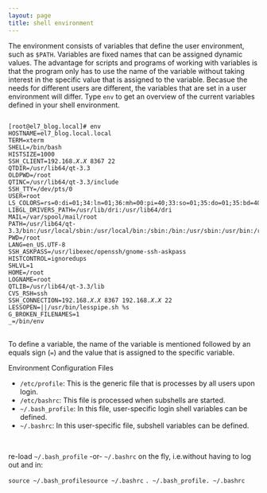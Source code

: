 ```yaml
---
layout: page
title: shell environment
---
```


The environment consists of variables that define the user environment, such as <code>$PATH</code>. Variables are fixed names that can be assigned dynamic values. The advantage for scripts and programs of working with variables is that the program only has to use the name of the variable without taking interest in the specific value that is assigned to the variable. Becasue the needs for different users are different, the variables that are set in a user environment will differ. Type <code>env</code> to get an overview of the current variables defined in your shell environment.

<pre>
<code>
[root@el7_blog.local]# env
HOSTNAME=el7_blog.local.local
TERM=xterm
SHELL=/bin/bash
HISTSIZE=1000
SSH_CLIENT=192.168.<i>X</i>.<i>X</i> 8367 22
QTDIR=/usr/lib64/qt-3.3
OLDPWD=/root
QTINC=/usr/lib64/qt-3.3/include
SSH_TTY=/dev/pts/0
USER=root
LS_COLORS=rs=0:di=01;34:ln=01;36:mh=00:pi=40;33:so=01;35:do=01;35:bd=40;33;01:cd=40;33;01:or=40;31;01:mi=01;05;37;41:su=37;41:sg=30;43:ca=30;41:tw=30;42:ow=34;42:st=37;44:ex=01;32:*.tar=01;31:*.tgz=01;31:*.arj=01;31:*.taz=01;31:*.lzh=01;31:*.lzma=01;31:*.tlz=01;31:*.txz=01;31:*.zip=01;31:*.z=01;31:*.Z=01;31:*.dz=01;31:*.gz=01;31:*.lz=01;31:*.xz=01;31:*.bz2=01;31:*.tbz=01;31:*.tbz2=01;31:*.bz=01;31:*.tz=01;31:*.deb=01;31:*.rpm=01;31:*.jar=01;31:*.rar=01;31:*.ace=01;31:*.zoo=01;31:*.cpio=01;31:*.7z=01;31:*.rz=01;31:*.jpg=01;35:*.jpeg=01;35:*.gif=01;35:*.bmp=01;35:*.pbm=01;35:*.pgm=01;35:*.ppm=01;35:*.tga=01;35:*.xbm=01;35:*.xpm=01;35:*.tif=01;35:*.tiff=01;35:*.png=01;35:*.svg=01;35:*.svgz=01;35:*.mng=01;35:*.pcx=01;35:*.mov=01;35:*.mpg=01;35:*.mpeg=01;35:*.m2v=01;35:*.mkv=01;35:*.ogm=01;35:*.mp4=01;35:*.m4v=01;35:*.mp4v=01;35:*.vob=01;35:*.qt=01;35:*.nuv=01;35:*.wmv=01;35:*.asf=01;35:*.rm=01;35:*.rmvb=01;35:*.flc=01;35:*.avi=01;35:*.fli=01;35:*.flv=01;35:*.gl=01;35:*.dl=01;35:*.xcf=01;35:*.xwd=01;35:*.yuv=01;35:*.cgm=01;35:*.emf=01;35:*.axv=01;35:*.anx=01;35:*.ogv=01;35:*.ogx=01;35:*.aac=01;36:*.au=01;36:*.flac=01;36:*.mid=01;36:*.midi=01;36:*.mka=01;36:*.mp3=01;36:*.mpc=01;36:*.ogg=01;36:*.ra=01;36:*.wav=01;36:*.axa=01;36:*.oga=01;36:*.spx=01;36:*.xspf=01;36:
LIBGL_DRIVERS_PATH=/usr/lib/dri:/usr/lib64/dri
MAIL=/var/spool/mail/root
PATH=/usr/lib64/qt-3.3/bin:/usr/local/sbin:/usr/local/bin:/sbin:/bin:/usr/sbin:/usr/bin:/root/bin
PWD=/root
LANG=en_US.UTF-8
SSH_ASKPASS=/usr/libexec/openssh/gnome-ssh-askpass
HISTCONTROL=ignoredups
SHLVL=1
HOME=/root
LOGNAME=root
QTLIB=/usr/lib64/qt-3.3/lib
CVS_RSH=ssh
SSH_CONNECTION=192.168.<i>X</i>.<i>X</i> 8367 192.168.<i>X</i>.<i>X</i> 22
LESSOPEN=||/usr/bin/lesspipe.sh %s
G_BROKEN_FILENAMES=1
_=/bin/env
</code>
</pre>

To define a variable, the name of the variable is mentioned followed by an equals sign (<code>=</code>) and the value that is assigned to the specific variable.<br>

Environment Configuration Files<br>
<ul>
<li><code>/etc/profile</code>: This is the generic file that is processes by all users upon login.</li>
<li><code>/etc/bashrc</code>: This file is processed when subshells are started.</li>
<li><code>~/.bash_profile</code>: In this file, user-specific login shell variables can be defined.</li>
<li><code>~/.bashrc</code>: In this user-specific file, subshell variables can be defined.</li>
</ul><br>

re-load <code>~/.bash_profile</code> -or- <code>~/.bashrc</code> on the fly, i.e.without having to log out and in:<br>
<table>
<tr><code>source ~/.bash_profile</code></tr>
<tr><code>source ~/.bashrc</code></tr>
<tr>&nbsp;</tr>
<tr><code>. ~/.bash_profile</code></tr>
<tr><code>. ~/.bashrc</code></tr>
</table>